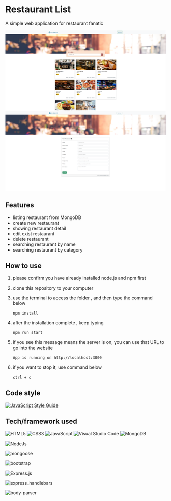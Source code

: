 # Restaurant List
A simple web application for restaurant fanatic

![JavaScript Style Guide](./public/pictures/homepage.png)
![JavaScript Style Guide](./public/pictures/create.png)

## Features

- listing restaurant from MongoDB
- create new restaurant
- showing restaurant detail 
- edit exist restaurant
- delete restaurant
- searching restaurant by name
- searching restaurant by category

## How to use 

1. please confirm you have already installed node.js and npm first
2. clone this repository to your computer
3. use the terminal to access the folder , and then type the command below

   ```bash
   npm install
   ```

4. after the installation complete , keep typing

   ```bash
   npm run start
   ```

5. if you see this message means the server is on, you can use that URL to go into the website

   ```bash
   App is running on http://localhost:3000
   ```  

6. if you want to stop it, use command below

   ```bash
   ctrl + c
   ```

## Code style
[![JavaScript Style Guide](https://img.shields.io/badge/code_style-standard-brightgreen.svg)](https://standardjs.com)

## Tech/framework used

![HTML5](https://img.shields.io/badge/html5-%23E34F26.svg?style=for-the-badge&logo=html5&logoColor=white)
![CSS3](https://img.shields.io/badge/css3-%231572B6.svg?style=for-the-badge&logo=css3&logoColor=white)
![JavaScript](https://img.shields.io/badge/javascript-%23323330.svg?style=for-the-badge&logo=javascript&logoColor=%23F7DF1E)
![Visual Studio Code](https://img.shields.io/badge/Visual%20Studio%20Code-0078d7.svg?style=for-the-badge&logo=visual-studio-code&logoColor=white)
![MongoDB](https://img.shields.io/badge/MongoDB-%234ea94b.svg?style=for-the-badge&logo=mongodb&logoColor=white)

![NodeJs](https://img.shields.io/badge/Node.js-v14.16.0-339933?style=for-the-badge&logo=Node.js)

![mongoose](https://img.shields.io/badge/mongoose-v5.9.7-880000?style=for-the-badge&logo=mongoose)

![bootstrap](https://img.shields.io/badge/bootstrap-v5.3.1-7952B3?style=for-the-badge&logo=bootstrap)

![Express.js](https://img.shields.io/badge/express.js-v4.17.1-000000?style=for-the-badge&logo=express.js)

![express_handlebars](https://img.shields.io/badge/express_handlebars-v4.0.2-f28500?style=for-the-badge&logo=express_handlebars)

![body-parser](https://img.shields.io/badge/body_parser-v1.20.2-fffd7e?style=for-the-badge&logo=body_parser)
